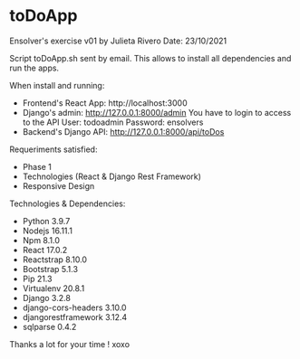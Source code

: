 # toDoApp
 Ensolver's exercise v01 by Julieta Rivero
 Date: 23/10/2021
 
 Script toDoApp.sh sent by email. This allows to install all dependencies and run the apps.
 
 When install and running:
  - Frontend's React App: http://localhost:3000
  - Django's admin: http://127.0.0.1:8000/admin
        You have to login to access to the API
           User: todoadmin
           Password: ensolvers
  - Backend's Django API: http://127.0.0.1:8000/api/toDos
 
 Requeriments satisfied:
  - Phase 1
  - Technologies (React & Django Rest Framework)
  - Responsive Design
  
 Technologies & Dependencies:
  - Python 3.9.7
  - Nodejs 16.11.1
  - Npm 8.1.0
  - React 17.0.2
  - Reactstrap 8.10.0
  - Bootstrap 5.1.3
  - Pip 21.3
  - Virtualenv 20.8.1
  - Django 3.2.8
  - django-cors-headers 3.10.0
  - djangorestframework 3.12.4
  - sqlparse 0.4.2

 Thanks a lot for your time ! xoxo
 
